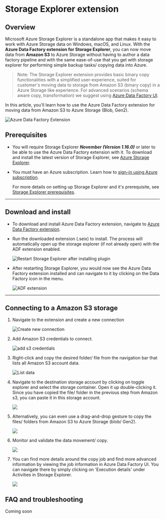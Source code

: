 # Storage Explorer extension 

## Overview

Microsoft Azure Storage Explorer is a standalone app that makes it easy to work with Azure Storage data on Windows, macOS, and Linux. With the **Azure Data Factory extension for Storage Explorer**, you can now move data from **Amazon S3** to Azure Storage without having to author a data factory pipeline and with the same ease-of-use that you get with storage explorer for performing simple backup tasks/ copying data into Azure. 

> Note: The Storage Explorer extension provides basic binary copy functionalities with a simplified user-experience, suited for customer's moving data to storage from Amazon S3 (binary copy) in a Azure Storage like experience. For advanced scenarios (schema aware copy, transformation) we suggest using [Azure Data Factory UI](https://adf.azure.com).

In this article, you'll learn how to use the Azure Data Factory extension for moving data from Amazon S3 to Azure Storage (Blob, Gen2).

![Azure Data Factory Extension](./images/3.jpg)

## Prerequisites

- You will require Storage Explorer ***November (Version 1.16.0)*** or later to be able to use the Azure Data Factory extension with it. To download and install the latest version of Storage Explorer, see [Azure Storage Explorer](https://www.storageexplorer.com/).

- You must have an Azure subscription. Learn how to [sign-in using Azure subscription](https://docs.microsoft.com/en-us/azure/vs-azure-tools-storage-manage-with-storage-explorer?tabs=windows#sign-in-to-azure ). 

  For more details on setting up Storage Explorer and it's prerequisite, see [Storage Explorer prerequisites](https://docs.microsoft.com/azure/vs-azure-tools-storage-manage-with-storage-explorer?tabs=windows#prerequisites).

---

## Download and install

- To download and install Azure Data Factory extension, navigate to [Azure Data Factory extension](https://go.microsoft.com/fwlink/?linkid=2147106). 

- Run the downloaded extension (.seix) to install. The process will automatically open up the storage explorer (if not already open) with the ADF extension enabled. 

  ![Restart Storage Explorer after installing plugin](./images/installed-extension-restart.png)

- After restarting Storage Explorer, you would now see the Azure Data Factory extension installed and can navigate to it by clicking on the Data Factory icon in the menu.

  ![ADF extension](./images/9.jpg)

---

## Connecting to a Amazon S3 storage

1. Navigate to the extension and create a new connection

   ![Create new connection](./images/create-new-connection.png)

2. Add Amazon S3 credentials to connect. 

   ![add s3 credentials](./images/3.jpg)

3. Right-click and copy the desired folder/ file from the navigation bar that lists all Amazon S3 account data. 

   ![List data](./images/4.jpg)

4. Navigate to the destination storage account by clicking on toggle explorer and select the storage container. Open it up double-clicking it. Since you have copied the file/ folder in the previous step from Amazon s3, you can paste it in this storage account. 

   ![](./images/5.jpg)

5. Alternatively, you can even use a drag-and-drop gesture to copy the files/ folders from Amazon S3 to Azure Storage (blob/ Gen2). 

   ![](./images/6.jpg)

6. Monitor and validate the data movement/ copy.  

   ![](./images/7.jpg)

7. You can find more details around the copy job and find more advanced information by viewing the job information in Azure Data Factory UI. You can navigate there by simply clicking on 'Execution details' under Activities in Storage Explorer.  

   ![](./images/8.jpg)

## FAQ and troubleshooting

Coming soon
